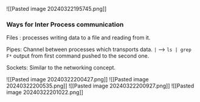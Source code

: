 ![[Pasted image 20240322195745.png]]

### Ways for Inter Process communication
Files : processes writing data to a file and reading from it.

Pipes: Channel between processes which transports data.
`|` --> `ls | grep F*` 
output from first command pushed to the second one.

Sockets: Similar to the networking concept.

![[Pasted image 20240322200427.png]]
![[Pasted image 20240322200535.png]]
![[Pasted image 20240322200927.png]]
![[Pasted image 20240322201022.png]]




